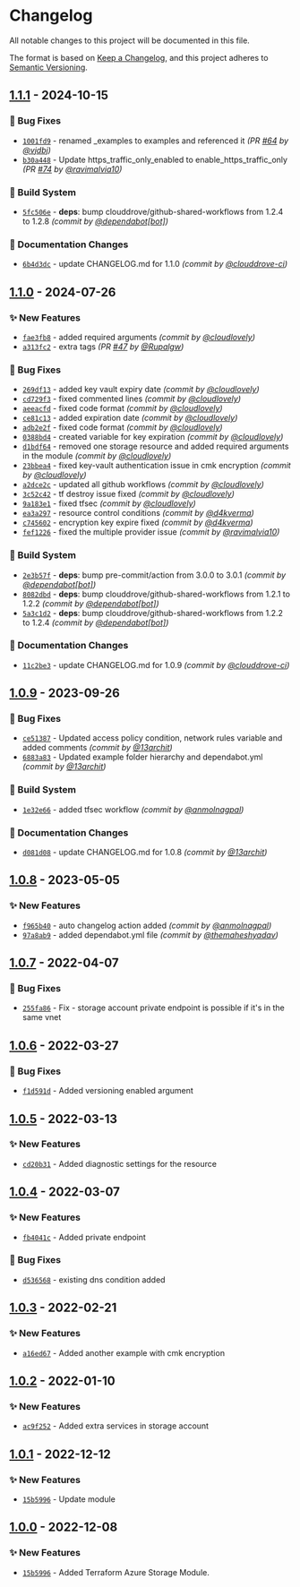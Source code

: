 # Changelog
All notable changes to this project will be documented in this file.

The format is based on [Keep a Changelog](https://keepachangelog.com/en/1.0.0/),
and this project adheres to [Semantic Versioning](https://semver.org/spec/v2.0.0.html).

## [1.1.1] - 2024-10-15
### :bug: Bug Fixes
- [`1001fd9`](https://github.com/clouddrove/terraform-azure-storage/commit/1001fd9f47d34d132c46aa1a5ace2734290f6c32) - renamed _examples to examples and referenced it *(PR [#64](https://github.com/clouddrove/terraform-azure-storage/pull/64) by [@vjdbj](https://github.com/vjdbj))*
- [`b30a448`](https://github.com/clouddrove/terraform-azure-storage/commit/b30a44844c12db433781b4490ee1e7b5efe0a857) - Update https_traffic_only_enabled to enable_https_traffic_only *(PR [#74](https://github.com/clouddrove/terraform-azure-storage/pull/74) by [@ravimalvia10](https://github.com/ravimalvia10))*

### :construction_worker: Build System
- [`5fc506e`](https://github.com/clouddrove/terraform-azure-storage/commit/5fc506e7ac1f659649df9e5fa63d349427e2a860) - **deps**: bump clouddrove/github-shared-workflows from 1.2.4 to 1.2.8 *(commit by [@dependabot[bot]](https://github.com/apps/dependabot))*

### :memo: Documentation Changes
- [`6b4d3dc`](https://github.com/clouddrove/terraform-azure-storage/commit/6b4d3dc284dd8773e9c893ba39445b01bfe6a5c2) - update CHANGELOG.md for 1.1.0 *(commit by [@clouddrove-ci](https://github.com/clouddrove-ci))*


## [1.1.0] - 2024-07-26
### :sparkles: New Features
- [`fae3fb8`](https://github.com/clouddrove/terraform-azure-storage/commit/fae3fb8b344450ac5845c7d44901fd597487176b) - added required arguments *(commit by [@cloudlovely](https://github.com/cloudlovely))*
- [`a313fc2`](https://github.com/clouddrove/terraform-azure-storage/commit/a313fc23694de965a3af9a875ae20e8bf2cc1b48) - extra tags *(PR [#47](https://github.com/clouddrove/terraform-azure-storage/pull/47) by [@Rupalgw](https://github.com/Rupalgw))*

### :bug: Bug Fixes
- [`269df13`](https://github.com/clouddrove/terraform-azure-storage/commit/269df1309b19cc6c1f75542e840ff77458a0f6b1) - added key vault expiry date *(commit by [@cloudlovely](https://github.com/cloudlovely))*
- [`cd729f3`](https://github.com/clouddrove/terraform-azure-storage/commit/cd729f3946258b60c3882393ffd807c20c954cca) - fixed commented lines *(commit by [@cloudlovely](https://github.com/cloudlovely))*
- [`aeeacfd`](https://github.com/clouddrove/terraform-azure-storage/commit/aeeacfd00a13d3e73960499ca7717183d67593c5) - fixed code format *(commit by [@cloudlovely](https://github.com/cloudlovely))*
- [`ce81c13`](https://github.com/clouddrove/terraform-azure-storage/commit/ce81c1343dbbf76097edd926af07ab08569f4d04) - added expiration date *(commit by [@cloudlovely](https://github.com/cloudlovely))*
- [`adb2e2f`](https://github.com/clouddrove/terraform-azure-storage/commit/adb2e2f2d3d5041947a12211b0253f2cfbe6e70c) - fixed code format *(commit by [@cloudlovely](https://github.com/cloudlovely))*
- [`0388bd4`](https://github.com/clouddrove/terraform-azure-storage/commit/0388bd46a70bb0595be8d81cc2c1110c3c30a998) - created variable for key expiration *(commit by [@cloudlovely](https://github.com/cloudlovely))*
- [`d1bdf64`](https://github.com/clouddrove/terraform-azure-storage/commit/d1bdf6434f3ac7356e50a55ded790e340d8e6b36) - removed one storage resource and added required arguments in the module *(commit by [@cloudlovely](https://github.com/cloudlovely))*
- [`23bbea4`](https://github.com/clouddrove/terraform-azure-storage/commit/23bbea420efc42ba8e63194586b0951bc3a08dbf) - fixed key-vault authentication issue in cmk encryption *(commit by [@cloudlovely](https://github.com/cloudlovely))*
- [`a2dce2c`](https://github.com/clouddrove/terraform-azure-storage/commit/a2dce2c3b9026e8c81ba893f2681c299afd826b1) - updated all github workflows *(commit by [@cloudlovely](https://github.com/cloudlovely))*
- [`3c52c42`](https://github.com/clouddrove/terraform-azure-storage/commit/3c52c42069f3edae030966d5a32a61f0ed23c6e4) - tf destroy issue fixed *(commit by [@cloudlovely](https://github.com/cloudlovely))*
- [`9a183e1`](https://github.com/clouddrove/terraform-azure-storage/commit/9a183e1ae2c3997d4028464064445a1a0633c3a7) - fixed tfsec *(commit by [@cloudlovely](https://github.com/cloudlovely))*
- [`ea3a297`](https://github.com/clouddrove/terraform-azure-storage/commit/ea3a2970b5618a2cc132dbe670910171fe902550) - resource control conditions *(commit by [@d4kverma](https://github.com/d4kverma))*
- [`c745602`](https://github.com/clouddrove/terraform-azure-storage/commit/c7456023c06429d4323d1f8d9416848cad8be859) - encryption key expire fixed *(commit by [@d4kverma](https://github.com/d4kverma))*
- [`fef1226`](https://github.com/clouddrove/terraform-azure-storage/commit/fef1226f312d4747f772ba7883d06434e1d2fa77) - fixed the multiple provider issue *(commit by [@ravimalvia10](https://github.com/ravimalvia10))*

### :construction_worker: Build System
- [`2e3b57f`](https://github.com/clouddrove/terraform-azure-storage/commit/2e3b57f604edfbf4b677a1bdea9167610b4da789) - **deps**: bump pre-commit/action from 3.0.0 to 3.0.1 *(commit by [@dependabot[bot]](https://github.com/apps/dependabot))*
- [`8082dbd`](https://github.com/clouddrove/terraform-azure-storage/commit/8082dbd1950160572bec3aae7db0c180e7122b62) - **deps**: bump clouddrove/github-shared-workflows from 1.2.1 to 1.2.2 *(commit by [@dependabot[bot]](https://github.com/apps/dependabot))*
- [`5a3c1d2`](https://github.com/clouddrove/terraform-azure-storage/commit/5a3c1d2dfa66c7bf5d997f19985fa4b663d44cb1) - **deps**: bump clouddrove/github-shared-workflows from 1.2.2 to 1.2.4 *(commit by [@dependabot[bot]](https://github.com/apps/dependabot))*

### :memo: Documentation Changes
- [`11c2be3`](https://github.com/clouddrove/terraform-azure-storage/commit/11c2be3b397a1ab4ab5a33cbf3f49002b04f592a) - update CHANGELOG.md for 1.0.9 *(commit by [@clouddrove-ci](https://github.com/clouddrove-ci))*


## [1.0.9] - 2023-09-26
### :bug: Bug Fixes
- [`ce51387`](https://github.com/clouddrove/terraform-azure-storage/commit/ce51387b147571079f5a97657f0997037a81b347) - Updated access policy condition, network rules variable and added comments *(commit by [@13archit](https://github.com/13archit))*
- [`6883a83`](https://github.com/clouddrove/terraform-azure-storage/commit/6883a83b295a542f6534fc6baf6136107844bc8a) - Updated example folder hierarchy and dependabot.yml *(commit by [@13archit](https://github.com/13archit))*

### :construction_worker: Build System
- [`1e32e66`](https://github.com/clouddrove/terraform-azure-storage/commit/1e32e66616e035c5ee6247ff683849de5e07249f) - added tfsec workflow *(commit by [@anmolnagpal](https://github.com/anmolnagpal))*

### :memo: Documentation Changes
- [`d081d08`](https://github.com/clouddrove/terraform-azure-storage/commit/d081d08a902edc43dd8582bb698e6736145774c0) - update CHANGELOG.md for 1.0.8 *(commit by [@13archit](https://github.com/13archit))*


## [1.0.8] - 2023-05-05
### :sparkles: New Features
- [`f965b40`](https://github.com/clouddrove/terraform-azure-storage/commit/f965b404036b400bdfaa9fec3227bf022086d6c3) - auto changelog action added *(commit by [@anmolnagpal](https://github.com/anmolnagpal))*
- [`97a8ab9`](https://github.com/clouddrove/terraform-azure-storage/commit/97a8ab9e74c9141955aa03c803ed4065f403c082) - added dependabot.yml file *(commit by [@themaheshyadav](https://github.com/themaheshyadav))*


## [1.0.7] - 2022-04-07
### :bug: Bug Fixes
- [`255fa86`](https://github.com/clouddrove/terraform-azure-storage/commit/255fa8601d76d549b104c9faa83e8b959a500add) - Fix - storage account private endpoint is possible if it's in the same vnet

## [1.0.6] - 2022-03-27
### :bug: Bug Fixes
- [`f1d591d`](https://github.com/clouddrove/terraform-azure-storage/commit/f1d591d76b4f143640e38eb25210296066135da7) - Added versioning enabled argument

## [1.0.5] - 2022-03-13
### :sparkles: New Features
- [`cd20b31`](https://github.com/clouddrove/terraform-azure-storage/commit/cd20b317695af567b6d9012d80d77d307bbf88a2) - Added diagnostic settings for the resource

## [1.0.4] - 2022-03-07
### :sparkles: New Features
- [`fb4041c`](https://github.com/clouddrove/terraform-azure-storage/commit/fb4041c59f05f278bf7ae4d7393604ec9d335b06) - Added private endpoint
### :bug: Bug Fixes
- [`d536568`](https://github.com/clouddrove/terraform-azure-storage/commit/d536568338ed0013a999243a750ed4764c2eb37e) - existing dns condition added

## [1.0.3] - 2022-02-21
### :sparkles: New Features
- [`a16ed67`](https://github.com/clouddrove/terraform-azure-storage/commit/a16ed67f18fcfb88bd62195d1c9c4b39ca0cac4b) - Added another example with cmk encryption

## [1.0.2] - 2022-01-10
### :sparkles: New Features
- [`ac9f252`](https://github.com/clouddrove/terraform-azure-storage/commit/ac9f252e4e17bce63c1fd78c5f24a3ed3e6a02cb) - Added extra services in storage account

## [1.0.1] - 2022-12-12
### :sparkles: New Features
- [`15b5996`](https://github.com/clouddrove/terraform-azure-storage/commit/15b5996c4884bf144be66c405e0c016de3f8b26e) - Update module

## [1.0.0] - 2022-12-08
### :sparkles: New Features
- [`15b5996`](https://github.com/clouddrove/terraform-azure-storage/commit/15b5996c4884bf144be66c405e0c016de3f8b26e) - Added Terraform Azure Storage Module.



[1.0.0]: https://github.com/clouddrove/terraform-azure-storage/compare/1.0.0...master
[1.0.1]: https://github.com/clouddrove/terraform-azure-storage/compare/1.0.0...1.0.1
[1.0.2]: https://github.com/clouddrove/terraform-azure-storage/compare/1.0.1...1.0.2
[1.0.3]: https://github.com/clouddrove/terraform-azure-storage/compare/1.0.2...1.0.3
[1.0.4]: https://github.com/clouddrove/terraform-azure-storage/compare/1.0.3...1.0.4
[1.0.5]: https://github.com/clouddrove/terraform-azure-storage/compare/1.0.4...1.0.5
[1.0.6]: https://github.com/clouddrove/terraform-azure-storage/compare/1.0.5...1.0.6
[1.0.7]: https://github.com/clouddrove/terraform-azure-storage/compare/1.0.5...1.0.6

[1.0.8]: https://github.com/clouddrove/terraform-azure-storage/compare/1.0.7...1.0.8
[1.0.9]: https://github.com/clouddrove/terraform-azure-storage/compare/1.0.8...1.0.9
[1.1.0]: https://github.com/clouddrove/terraform-azure-storage/compare/1.0.9...1.1.0
[1.1.1]: https://github.com/clouddrove/terraform-azure-storage/compare/1.1.0...1.1.1

